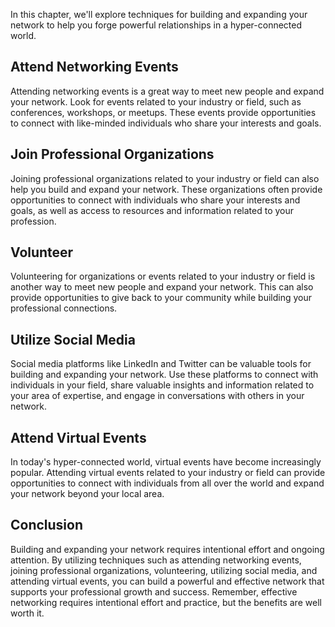 
In this chapter, we'll explore techniques for building and expanding your network to help you forge powerful relationships in a hyper-connected world.

Attend Networking Events
------------------------

Attending networking events is a great way to meet new people and expand your network. Look for events related to your industry or field, such as conferences, workshops, or meetups. These events provide opportunities to connect with like-minded individuals who share your interests and goals.

Join Professional Organizations
-------------------------------

Joining professional organizations related to your industry or field can also help you build and expand your network. These organizations often provide opportunities to connect with individuals who share your interests and goals, as well as access to resources and information related to your profession.

Volunteer
---------

Volunteering for organizations or events related to your industry or field is another way to meet new people and expand your network. This can also provide opportunities to give back to your community while building your professional connections.

Utilize Social Media
--------------------

Social media platforms like LinkedIn and Twitter can be valuable tools for building and expanding your network. Use these platforms to connect with individuals in your field, share valuable insights and information related to your area of expertise, and engage in conversations with others in your network.

Attend Virtual Events
---------------------

In today's hyper-connected world, virtual events have become increasingly popular. Attending virtual events related to your industry or field can provide opportunities to connect with individuals from all over the world and expand your network beyond your local area.

Conclusion
----------

Building and expanding your network requires intentional effort and ongoing attention. By utilizing techniques such as attending networking events, joining professional organizations, volunteering, utilizing social media, and attending virtual events, you can build a powerful and effective network that supports your professional growth and success. Remember, effective networking requires intentional effort and practice, but the benefits are well worth it.
